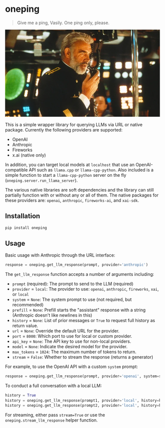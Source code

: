 # oneping

>Give me a ping, Vasily. One ping only, please.

![One ping only, please.](oneping.png)

This is a simple wrapper library for querying LLMs via URL or native package. Currently the following providers are supported:

- OpenAI
- Anthropic
- Fireworks
- x.ai (native only)

In addition, you can target local models at `localhost` that use an OpenAI-compatible API such as `llama.cpp` or `llama-cpp-python`. Also included is a simple function to start a `llama-cpp-python` server on the fly (`oneping.server.run_llama_server`).

The various native libraries are soft dependencies and the library can still partially function with or without any or all of them. The native packages for these providers are: `openai`, `anthropic`, `fireworks-ai`, and `xai-sdk`.

## Installation

```bash
pip install oneping
```

## Usage

Basic usage with Anthropic through the URL interface:
```python
response = oneping.get_llm_response(prompt, provider='anthropic')
```

The `get_llm_response` function accepts a number of arguments including:

- `prompt` (required): The prompt to send to the LLM (required)
- `provider` = `local`: The provider to use: `openai`, `anthropic`, `fireworks`, `xai`, or `local`
- `system` = `None`: The system prompt to use (not required, but recommended)
- `prefill` = `None`: Prefill starts the "assistant" response with a string (Anthropic doesn't like newlines in this)
- `history` = `None`: List of prior messages or `True` to request full history as return value.
- `url` = `None`: Override the default URL for the provider.
- `port` = `8000`: Which port to use for local or custom provider.
- `api_key` = `None`: The API key to use for non-local providers.
- `model` = `None`: Indicate the desired model for the provider.
- `max_tokens` = `1024`: The maximum number of tokens to return.
- `stream` = `False`: Whether to stream the response (returns a generator)

For example, to use the OpenAI API with a custom `system` prompt:
```python
response = oneping.get_llm_response(prompt, provider='openai', system=system)
```

To conduct a full conversation with a local LLM:
```python
history = True
history = oneping.get_llm_response(prompt1, provider='local', history=history)
history = oneping.get_llm_response(prompt2, provider='local', history=history)
```

For streaming, either pass `stream=True` or use the `oneping.stream_llm_response` helper function.